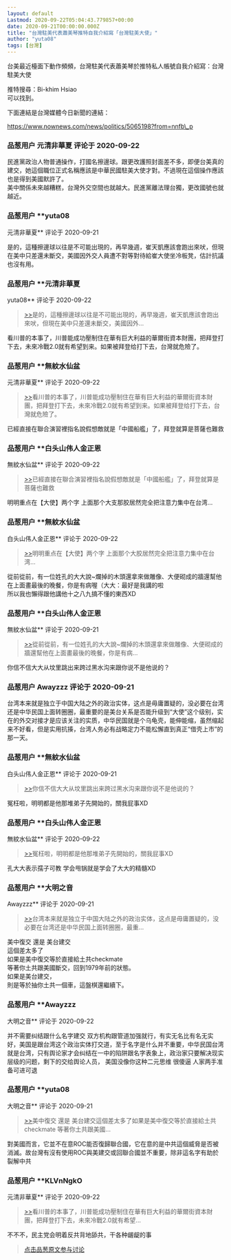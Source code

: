 ```yaml
---
layout: default
Lastmod: 2020-09-22T05:04:43.779857+00:00
date: 2020-09-21T00:00:00.000Z
title: "台灣駐美代表蕭美琴推特自我介紹寫「台灣駐美大使」"
author: "yuta08"
tags: [台灣]
---
```


台美最近檯面下動作頻頻，台灣駐美代表蕭美琴於推特私人帳號自我介紹寫：台灣駐美大使  
  
推特搜尋：Bi-khim Hsiao  
可以找到。  
  
下面連結是台灣媒體今日新聞的連結：  
  
https://www.nownews.com/news/politics/5065198?from=nnfb\_p

            
### 品葱用户 **元清非華夏** 评论于 2020-09-22
        
民進黨政治人物普通操作，打國名擦邊球。跟更改護照封面差不多，即便台美真的建交，她這個職位正式名稱應該是中華民國駐美大使才對。不過現在這個操作應該也是得到美國默許了。  
美中關係未來越糟糕，台灣外交空間也就越大。民進黨離法理台獨，更改國號也就越近。
        


            
### 品葱用户 **yuta08 
元清非華夏** 评论于 2020-09-21
        
是的，這種擦邊球以往是不可能出現的，再早幾週，崔天凱應該會跑出來吠，但現在美中只差還未斷交，美國因外交人員遭不對等對待給崔大使坐冷板凳，估計抗議也沒有用。
        


            
### 品葱用户 **元清非華夏 
yuta08** 评论于 2020-09-22
        
> [\>>]( "/article/item_id-500583#")是的，這種擦邊球以往是不可能出現的，再早幾週，崔天凱應該會跑出來吠，但現在美中只差還未斷交，美國因外...

  
  
看川普的本事了，川普能成功壓制住在華有巨大利益的華爾街資本財團，把拜登打下去，未來冷戰2.0就有希望到来。如果被拜登给打下去，台灣就危險了。
        


            
### 品葱用户 **無紋水仙盆 
元清非華夏** 评论于 2020-09-22
        
> [\>>]( "/article/item_id-500584#")看川普的本事了，川普能成功壓制住在華有巨大利益的華爾街資本財團，把拜登打下去，未來冷戰2.0就有希望到来。如果被拜登给打下去，台灣就危險了。

  
  
已經直接在聯合演習裡指名說假想敵就是「中國船艦」了，拜登就算是菩薩也難救
        


            
### 品葱用户 **白头山伟人金正恩 
無紋水仙盆** 评论于 2020-09-22
        
> [\>>]( "/article/item_id-500590#")已經直接在聯合演習裡指名說假想敵就是「中國船艦」了，拜登就算是菩薩也難救

  
明明重点在【大使】两个字 上面那个大支那胶居然完全把注意力集中在台湾...
        


            
### 品葱用户 **無紋水仙盆 
白头山伟人金正恩** 评论于 2020-09-22
        
> [\>>]( "/article/item_id-500599#")明明重点在【大使】两个字 上面那个大胶居然完全把注意力集中在台湾...

  
  
從前從前，有一位姓孔的大大說~爛掉的木頭還拿來做雕像、大便砌成的牆還幫他在上面畫最後的晚餐，你是有病喔（大大：最好是我講的啦  
所以我也懶得跟他講他十之八九搞不懂的東西XD
        


            
### 品葱用户 **白头山伟人金正恩 
無紋水仙盆** 评论于 2020-09-21
        
> [\>>]( "/article/item_id-500602#")從前從前，有一位姓孔的大大說~爛掉的木頭還拿來做雕像、大便砌成的牆還幫他在上面畫最後的晚餐，你是有病...

  
  
你信不信大大从坟里跳出来跨过黑水沟来跟你说不是他说的？
        


            
### 品葱用户 **Awayzzz** 评论于 2020-09-21
        
台湾本来就是独立于中国大陆之外的政治实体，这点是毋庸置疑的，没必要在台湾还是中华民国上面转圈圈，最重要的是美台关系是否能升级到“大使”这个级别，实在的外交对接才是应该关注的实质，中华民国就是个乌龟壳，能伸能缩，虽然缩起来不好看，但是实用抗揍，台湾人务必有战略定力不能松懈直到真正“借壳上市”的那一天。
        


            
### 品葱用户 **無紋水仙盆 
白头山伟人金正恩** 评论于 2020-09-21
        
> [\>>]( "/article/item_id-500603#")你信不信大大从坟里跳出来跨过黑水沟来跟你说不是他说的？

  
  
冤枉啦，明明都是他那堆弟子先開始的，關我屁事XD
        


            
### 品葱用户 **白头山伟人金正恩 
無紋水仙盆** 评论于 2020-09-22
        
> [\>>]( "/article/item_id-500612#")冤枉啦，明明都是他那堆弟子先開始的，關我屁事XD

  
孔大大表示孺子可教 学会甩锅就是学会了大大的精髓XD
        


            
### 品葱用户 **大明之音 
Awayzzz** 评论于 2020-09-21
        
> [\>>]( "/article/item_id-500611#")台湾本来就是独立于中国大陆之外的政治实体，这点是毋庸置疑的，没必要在台湾还是中华民国上面转圈圈，最重...

  
美中復交 還是 美台建交  
這個差太多了  
如果是美中復交等於直接給土共checkmate  
等著你土共跟美國斷交，回到1979年前的狀態。  
如果是美台建交，  
則是等於抽你土共一個車，這盤棋還繼續下。
        


            
### 品葱用户 **Awayzzz 
大明之音** 评论于 2020-09-22
        
并不需要纠结跟什么名字建交 双方机构跟管道加强就行，有实无名比有名无实好，美国是跟台湾这个政治实体打交道，至于名字是什么并不重要，中华民国台湾就是台湾，只有舆论家才会纠结在一中的陷阱跟名字表象上，政治家只要解决现实层级的问题，剩下的交给舆论人员， 美国没像你这种二元思维 很傻逼 人家两手准备可进可退
        


            
### 品葱用户 **yuta08 
大明之音** 评论于 2020-09-21
        
> [\>>]( "/article/item_id-500626#")美中復交 還是 美台建交這個差太多了如果是美中復交等於直接給土共checkmate 等著你土共跟美國...

  
  
對美國而言，它並不在意ROC能否復歸聯合國，它在意的是中共這個威脅是否被消滅。故台灣有沒有使用ROC與美建交或回聯合國並不重要，除非這名字有助於裂解中共
        


            
### 品葱用户 **KLVnNgkO 
元清非華夏** 评论于 2020-09-22
        
> [\>>]( "/article/item_id-500584#")看川普的本事了，川普能成功壓制住在華有巨大利益的華爾街資本財團，把拜登打下去，未來冷戰2.0就有希望...

  
不不不，民主党会明着反共背地舔共，干各种龌龊的事
        






> [点击品葱原文参与讨论](https://pincong.rocks/article/24311)

